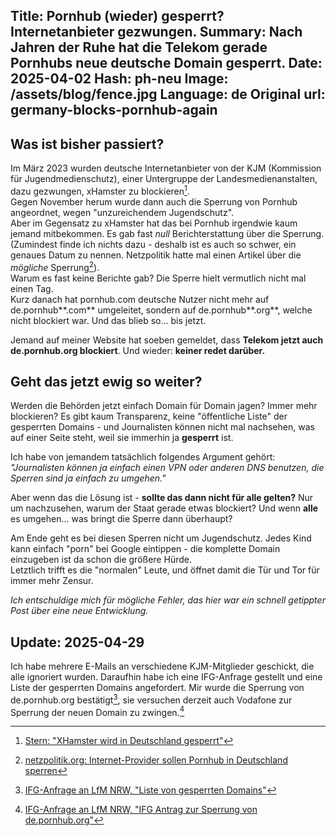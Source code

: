 Title: Pornhub (wieder) gesperrt? Internetanbieter gezwungen.
Summary: Nach Jahren der Ruhe hat die Telekom gerade Pornhubs neue deutsche Domain gesperrt.
Date: 2025-04-02 
Hash: ph-neu
Image: /assets/blog/fence.jpg 
Language: de
Original url: germany-blocks-pornhub-again
-----------------

## Was ist bisher passiert?

Im März 2023 wurden deutsche Internetanbieter von der KJM (Kommission für Jugendmedienschutz),
einer Untergruppe der Landesmedienanstalten, dazu gezwungen, xHamster zu blockieren[^1].  
Gegen November herum wurde dann auch die Sperrung von Pornhub angeordnet, wegen "unzureichendem Jugendschutz".  
Aber im Gegensatz zu xHamster hat das bei Pornhub irgendwie kaum jemand mitbekommen. 
Es gab fast *null* Berichterstattung über die Sperrung. 
(Zumindest finde ich nichts dazu - deshalb ist es auch so schwer, ein genaues Datum zu nennen. Netzpolitik hatte mal einen Artikel über die *mögliche* Sperrung[^2]).  
Warum es fast keine Berichte gab? Die Sperre hielt vermutlich nicht mal einen Tag.  
Kurz danach hat pornhub.com deutsche Nutzer nicht mehr auf de.pornhub**.com** umgeleitet, sondern auf de.pornhub**.org**, welche nicht blockiert war. 
Und das blieb so... bis jetzt.  

Jemand auf meiner Website hat soeben gemeldet, dass **Telekom jetzt auch de.pornhub.org blockiert**. 
Und wieder: **keiner redet darüber.**

## Geht das jetzt ewig so weiter?

Werden die Behörden jetzt einfach Domain für Domain jagen? 
Immer mehr blockieren? Es gibt kaum Transparenz, keine "öffentliche Liste" der gesperrten Domains - 
und Journalisten können nicht mal nachsehen, was auf einer Seite steht, weil sie immerhin ja **gesperrt** ist.  

Ich habe von jemandem tatsächlich folgendes Argument gehört:
*"Journalisten können ja einfach einen VPN oder anderen DNS benutzen, die Sperren sind ja einfach zu umgehen."*

Aber wenn das die Lösung ist - **sollte das dann nicht für alle gelten?** 
Nur um nachzusehen, warum der Staat gerade etwas blockiert? 
Und wenn **alle** es umgehen... was bringt die Sperre dann überhaupt?  

Am Ende geht es bei diesen Sperren nicht um Jugendschutz. 
Jedes Kind kann einfach "porn" bei Google eintippen - die komplette Domain einzugeben ist da schon die größere Hürde.  
Letztlich trifft es die "normalen" Leute, und öffnet damit die Tür und Tor für immer mehr Zensur.

*Ich entschuldige mich für mögliche Fehler, das hier war ein schnell getippter Post über eine neue Entwicklung.*

## Update: 2025-04-29

Ich habe mehrere E-Mails an verschiedene KJM-Mitglieder geschickt, die alle ignoriert wurden.
Daraufhin habe ich eine IFG-Anfrage gestellt und eine Liste der gesperrten Domains angefordert.
Mir wurde die Sperrung von de.pornhub.org bestätigt[^3], sie versuchen derzeit auch Vodafone zur Sperrung der neuen Domain zu zwingen.[^4]


[^1]: [Stern: "XHamster wird in Deutschland gesperrt"](https://www.stern.de/digital/online/-xhamster--wird-in-deutschland-gesperrt---pornos-sind-kein-kinderprogramm--31672550.html)  
[^2]: [netzpolitik.org: Internet-Provider sollen Pornhub in Deutschland sperren](https://netzpolitik.org/2023/medienaufsicht-internet-provider-sollen-pornhub-in-deutschland-sperren/)
[^3]: [IFG-Anfrage an LfM NRW, "Liste von gesperrten Domains"](https://fragdenstaat.de/anfrage/liste-von-gesperrten-domains/#nachricht-996263)
[^4]: [IFG-Anfrage an LfM NRW, "IFG Antrag zur Sperrung von de.pornhub.org"](https://fragdenstaat.de/anfrage/ifg-antrag-zur-sperrung-von-de-pornhub-org/#nachricht-994765)
